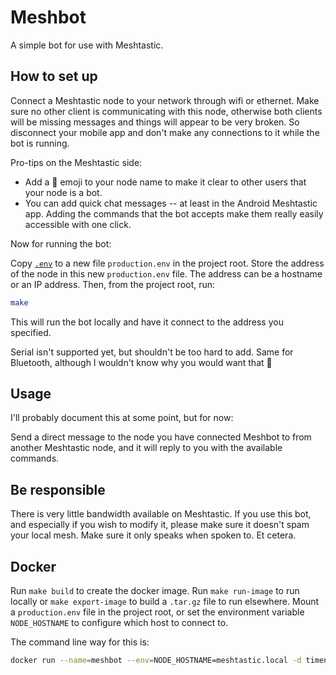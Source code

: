 # Meshbot

A simple bot for use with Meshtastic.

## How to set up

Connect a Meshtastic node to your network through wifi or ethernet. Make sure no
other client is communicating with this node, otherwise both clients will be
missing messages and things will appear to be very broken. So disconnect your
mobile app and don't make any connections to it while the bot is running.

Pro-tips on the Meshtastic side:

- Add a 🤖 emoji to your node name to make it clear to other users that your
  node is a bot.
- You can add quick chat messages -- at least in the Android Meshtastic app.
  Adding the commands that the bot accepts make them really easily accessible
  with one click.

Now for running the bot:

Copy [`.env`](./.env) to a new file `production.env` in the project root. Store
the address of the node in this new `production.env` file. The address can be a
hostname or an IP address. Then, from the project root, run:

```bash
make
```

This will run the bot locally and have it connect to the address you specified.

Serial isn't supported yet, but shouldn't be too hard to add. Same for
Bluetooth, although I wouldn't know why you would want that 🙂

## Usage

I'll probably document this at some point, but for now:

Send a direct message to the node you have connected Meshbot to from another
Meshtastic node, and it will reply to you with the available commands.

## Be responsible

There is very little bandwidth available on Meshtastic. If you use this bot, and
especially if you wish to modify it, please make sure it doesn't spam your local
mesh. Make sure it only speaks when spoken to. Et cetera.

## Docker

Run `make build` to create the docker image. Run `make run-image` to run locally
or `make export-image` to build a `.tar.gz` file to run elsewhere. Mount a
`production.env` file in the project root, or set the environment variable
`NODE_HOSTNAME` to configure which host to connect to.

The command line way for this is:

```bash
docker run --name=meshbot --env=NODE_HOSTNAME=meshtastic.local -d timendus/meshbot
```
